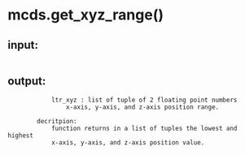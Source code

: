 # mcds.get_xyz_range()


## input:
```

```

## output:
```
            ltr_xyz : list of tuple of 2 floating point numbers
                x-axis, y-axis, and z-axis position range.

        decritpion:
            function returns in a list of tuples the lowest and highest
            x-axis, y-axis, and z-axis position value.
        
```